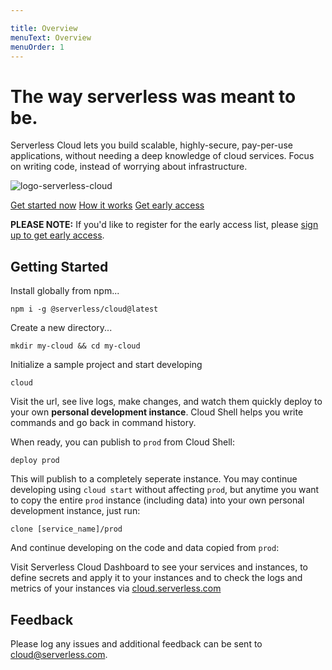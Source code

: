 ```yaml
---

title: Overview
menuText: Overview
menuOrder: 1
---
```


# The way serverless was meant to be.

Serverless Cloud lets you build scalable, highly-secure, pay-per-use applications, without needing a deep knowledge of cloud services. Focus on writing code, instead of worrying about infrastructure.

![logo-serverless-cloud](https://user-images.githubusercontent.com/22547594/130583081-6321c63a-1ade-4a82-9563-b67813eb393c.jpg)

<a href="#getting-started" >Get started now</a>
<a href="/cloud/docs/learn" >How it works</a>
<a href="https://xv4b63nuizx.typeform.com/cloudbeta#email=xxxxx" target="_blank" >Get early access</a>

**PLEASE NOTE:** If you'd like to register for the early access list, please [sign up to get early access](https://xv4b63nuizx.typeform.com/cloudbeta#email=xxxxx).
## Getting Started

Install globally from npm...

```
npm i -g @serverless/cloud@latest
```

Create a new directory...

```
mkdir my-cloud && cd my-cloud
```

Initialize a sample project and start developing

```
cloud
```

Visit the url, see live logs, make changes, and watch them quickly deploy to your own **personal development instance**. Cloud Shell helps you write commands and go back in command history.

When ready, you can publish to `prod` from Cloud Shell:

```
deploy prod
```

This will publish to a completely seperate instance. You may continue developing using `cloud start` without affecting `prod`, but anytime you want to copy the entire `prod` instance (including data) into your own personal development instance, just run:

```
clone [service_name]/prod
```

And continue developing on the code and data copied from `prod`:

Visit Serverless Cloud Dashboard to see your services and instances, to define secrets and apply it to your instances and to check the logs and metrics of your instances via [cloud.serverless.com](https://cloud.serverless.com)

## Feedback

Please log any issues and additional feedback can be sent to [cloud@serverless.com](mailto:cloud@serverless.com).
